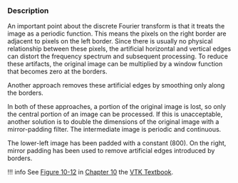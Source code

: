 ### Description

An important point about the discrete Fourier transform is that it treats the image as a periodic function. This means the pixels on the right border are adjacent to pixels on the left border. Since there is usually no physical relationship between these pixels, the artificial horizontal and vertical edges can distort the frequency spectrum and subsequent processing. To reduce these artifacts, the original image can be multiplied by a window function that becomes zero at the borders.

Another approach removes these artificial edges by smoothing only along the borders.

In both of these approaches, a portion of the original image is lost, so only the central portion of an image can be processed. If this is unacceptable, another solution is to double the dimensions of the original image with a mirror-padding filter. The intermediate image is periodic and continuous.

The lower-left image has been padded with a constant (800). On the right, mirror padding has been used to remove artificial edges introduced by borders.

!!! info
    See [Figure 10-12](/VTKBook/10Chapter10/#Figure%2010-12) in [Chapter 10](/VTKBook/10Chapter10) the [VTK Textbook](/VTKBook/01Chapter1).
